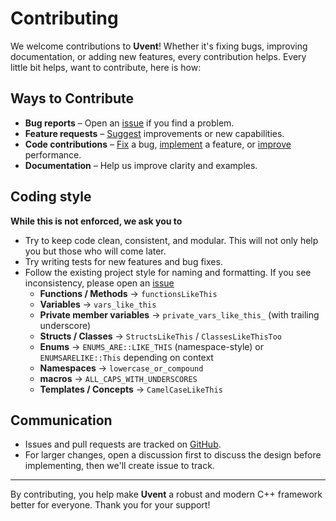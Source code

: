 # Contributing

We welcome contributions to **Uvent**! Whether it's fixing bugs, improving documentation, or adding new features, every contribution helps. Every little bit helps, want to contribute, here is how:

## Ways to Contribute
- **Bug reports** – Open an [issue](https://github.com/Usub-development/uvent/issues) if you find a problem.
- **Feature requests** – [Suggest](https://github.com/Usub-development/uvent/discussions) improvements or new capabilities.
- **Code contributions** – [Fix](https://github.com/Usub-development/uvent/pulls) a bug, [implement](https://github.com/Usub-development/uvent/pulls) a feature, or [improve](https://github.com/Usub-development/uvent/pulls) performance.
- **Documentation** – Help us improve clarity and examples.

## Coding style

**While this is not enforced, we ask you to**

* Try to keep code clean, consistent, and modular. This will not only help you but those who will come later.
* Try writing tests for new features and bug fixes.
* Follow the existing project style for naming and formatting. If you see inconsistency, please open an [issue]()
    - **Functions / Methods** → `functionsLikeThis`
    - **Variables** → `vars_like_this`
    - **Private member variables** → `private_vars_like_this_` (with trailing underscore)
    - **Structs / Classes** → `StructsLikeThis` / `ClassesLikeThisToo`
    - **Enums** → `ENUMS_ARE::LIKE_THIS` (namespace-style) or `ENUMSARELIKE::This` depending on context
    - **Namespaces** → `lowercase_or_compound`
    - **macros** → `ALL_CAPS_WITH_UNDERSCORES`
    - **Templates / Concepts** → `CamelCaseLikeThis`

## Communication

* Issues and pull requests are tracked on [GitHub](https://github.com/Usub-development/uvent).
* For larger changes, open a discussion first to discuss the design before implementing, then we'll create issue to track.

---

By contributing, you help make **Uvent** a robust and modern C++ framework better for everyone. Thank you for your support!